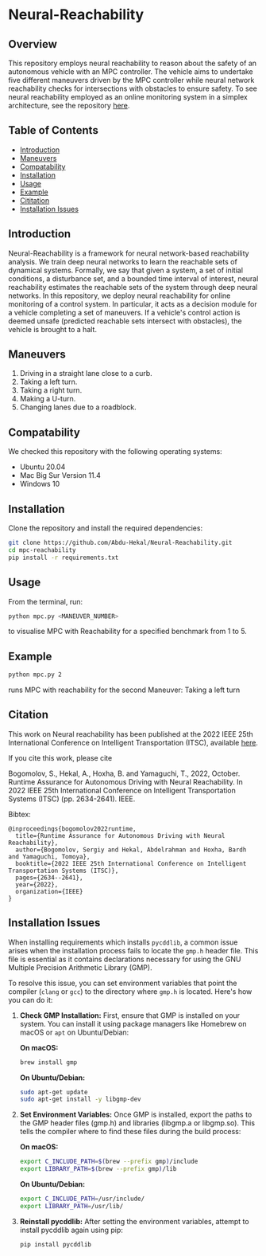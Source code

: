 # Neural-Reachability

## Overview

This repository employs neural reachability to reason about the safety of an autonomous vehicle with an MPC controller. The vehicle aims to undertake five different maneuvers driven by the MPC controller while neural network reachability checks for intersections with obstacles to ensure safety. To see neural reachability employed as an online monitoring system in a simplex architecture, see the repository [here](https://github.com/Abdu-Hekal/Neural-Reachability-Simplex).

## Table of Contents

- [Introduction](#introduction)
- [Maneuvers](#maneuvers)
- [Compatability](#compatability)
- [Installation](#installation)
- [Usage](#usage)
- [Example](#example)
- [Cititation](#Citation)
- [Installation Issues](#installation-issues)

## Introduction

Neural-Reachability is a framework for neural network-based reachability analysis. We train deep neural networks to learn the reachable sets of dynamical systems. Formally, we say that given a system, a set of initial conditions, a disturbance set, and a bounded time interval of interest, neural reachability estimates the reachable sets of the system through deep neural networks. In this repository, we deploy neural reachability for online monitoring of a control system. In particular, it acts as a decision module for a vehicle completing a set of maneuvers. If a vehicle's control action is deemed unsafe (predicted reachable sets intersect with obstacles), the vehicle is brought to a halt. 

## Maneuvers

1. Driving in a straight lane close to a curb.
2. Taking a left turn.
3. Taking a right turn.
4. Making a U-turn.
5. Changing lanes due to a roadblock.

## Compatability

We checked this repository with the following operating systems:

- Ubuntu 20.04
- Mac Big Sur Version 11.4
- Windows 10

## Installation

Clone the repository and install the required dependencies:

```bash
git clone https://github.com/Abdu-Hekal/Neural-Reachability.git
cd mpc-reachability
pip install -r requirements.txt
```


## Usage

From the terminal, run:

```bash
python mpc.py <MANEUVER_NUMBER>
```

 to visualise MPC with Reachability for a specified benchmark from 1 to 5.

## Example

```bash
python mpc.py 2
```

runs MPC with reachability for the second Maneuver: Taking a left turn


## Citation

This work on Neural reachability has been published at the 2022 IEEE 25th International Conference on Intelligent Transportation (ITSC), available [here](https://ieeexplore.ieee.org/abstract/document/9922294).

If you cite this work, please cite

Bogomolov, S., Hekal, A., Hoxha, B. and Yamaguchi, T., 2022, October. Runtime Assurance for Autonomous Driving with Neural Reachability. In 2022 IEEE 25th International Conference on Intelligent Transportation Systems (ITSC) (pp. 2634-2641). IEEE.

Bibtex:
```
@inproceedings{bogomolov2022runtime,
  title={Runtime Assurance for Autonomous Driving with Neural Reachability},
  author={Bogomolov, Sergiy and Hekal, Abdelrahman and Hoxha, Bardh and Yamaguchi, Tomoya},
  booktitle={2022 IEEE 25th International Conference on Intelligent Transportation Systems (ITSC)},
  pages={2634--2641},
  year={2022},
  organization={IEEE}
}
```

## Installation Issues

When installing requirements which installs `pycddlib`, a common issue arises when the installation process fails to locate the `gmp.h` header file. This file is essential as it contains declarations necessary for using the GNU Multiple Precision Arithmetic Library (GMP). 

To resolve this issue, you can set environment variables that point the compiler (`clang` or `gcc`) to the directory where `gmp.h` is located. Here's how you can do it:

1. **Check GMP Installation:**
   First, ensure that GMP is installed on your system. You can install it using package managers like Homebrew on macOS or `apt` on Ubuntu/Debian:
   
   **On macOS:**
   ```bash
   brew install gmp
   ```

   **On Ubuntu/Debian:**
   ```bash
   sudo apt-get update
   sudo apt-get install -y libgmp-dev
   ```

2. **Set Environment Variables:**
   Once GMP is installed, export the paths to the GMP header files (gmp.h) and libraries (libgmp.a or libgmp.so). This tells the compiler where to find these files during the build   process:
   
   **On macOS:**
   ```bash
   export C_INCLUDE_PATH=$(brew --prefix gmp)/include
   export LIBRARY_PATH=$(brew --prefix gmp)/lib
   ```

   **On Ubuntu/Debian:**
   ```bash
   export C_INCLUDE_PATH=/usr/include/
   export LIBRARY_PATH=/usr/lib/
   ```

4. **Reinstall pycddlib:**
   After setting the environment variables, attempt to install pycddlib again using pip:
   ```bash
   pip install pycddlib
   ```

   


   
    

